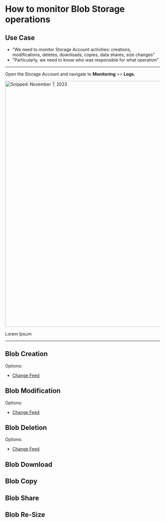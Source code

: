# How to monitor Blob Storage operations

## Use Case
* "We need to monitor Storage Account activities: creations, modifications, deletes, downloads, copies, data shares, size changes"
* "Particularly, we need to know who was responsible for what operation"

-----

Open the Storage Account and navigate to **Monitoring** >> **Logs**.

<img src="https://github.com/richchapler/AzureSolutions/assets/44923999/85fe757c-4b5e-4dcd-9826-f906d871523b" width="800" title="Snipped: November 7, 2023" />

Lorem Ipsum

-----

## Blob Creation

Options:
* [Change Feed](https://learn.microsoft.com/en-us/azure/storage/blobs/storage-blob-change-feed?tabs=azure-portal)

## Blob Modification

Options:
* [Change Feed](https://learn.microsoft.com/en-us/azure/storage/blobs/storage-blob-change-feed?tabs=azure-portal)

## Blob Deletion

Options:
* [Change Feed](https://learn.microsoft.com/en-us/azure/storage/blobs/storage-blob-change-feed?tabs=azure-portal)

## Blob Download

## Blob Copy

## Blob Share

## Blob Re-Size
